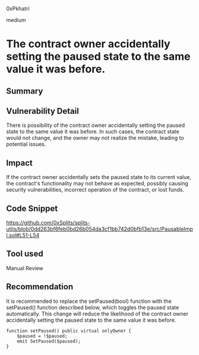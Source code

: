 0xPkhatri

medium

# The contract owner accidentally setting the paused state to the same value it was before.

## Summary

## Vulnerability Detail
There is possibility of the contract owner accidentally setting the paused state to the same value it was before. In such cases, the contract state would not change, and the owner may not realize the mistake, leading to potential issues.

## Impact
If the contract owner accidentally sets the paused state to its current value, the contract's functionality may not behave as expected, possibly causing security vulnerabilities, incorrect operation of the contract, or lost funds.

## Code Snippet
https://github.com/0xSplits/splits-utils/blob/0dd263bf6feb0bd26b054da3cf1bb742d0bfb13e/src/PausableImpl.sol#L51-L54

## Tool used

Manual Review

## Recommendation
It is recommended to replace the setPaused(bool) function with the setPaused() function described below, which toggles the paused state automatically. This change will reduce the likelihood of the contract owner accidentally setting the paused state to the same value it was before.

```solidity
function setPaused() public virtual onlyOwner {
    $paused = !$paused;
    emit SetPaused($paused);
}
```
